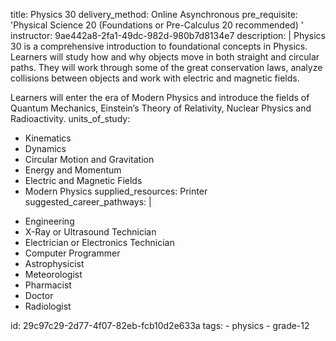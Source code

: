 title: Physics 30
delivery_method: Online Asynchronous
pre_requisite: 'Physical Science 20 (Foundations or Pre-Calculus 20 recommended) '
instructor: 9ae442a8-2fa1-49dc-982d-980b7d8134e7
description: |
  Physics 30 is a comprehensive introduction to foundational concepts in Physics. Learners will study how and why objects move in both straight and circular paths. They will work through some of the great conservation laws, analyze collisions between objects and work with electric and magnetic fields.
  
  Learners will enter the era of Modern Physics and introduce the fields of Quantum Mechanics, Einstein’s Theory of Relativity, Nuclear Physics and Radioactivity.
units_of_study:
  - Kinematics
  - Dynamics
  - Circular Motion and Gravitation
  - Energy and Momentum
  - Electric and Magnetic Fields
  - Modern Physics
supplied_resources: Printer
suggested_career_pathways: |
  <ul>
  <li>Engineering</li>
  <li>X-Ray or Ultrasound Technician</li>
  <li>Electrician or Electronics Technician</li>
  <li>Computer Programmer</li>
  <li>Astrophysicist</li>
  <li>Meteorologist</li>
  <li>Pharmacist</li>
  <li>Doctor</li>
  <li>Radiologist</li>
  </ul>
id: 29c97c29-2d77-4f07-82eb-fcb10d2e633a
tags:
  - physics
  - grade-12
